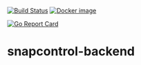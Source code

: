 [![Build Status](https://travis-ci.org/jaedle/snapcontrol-backend.svg?branch=master)](https://travis-ci.org/jaedle/snapcontrol-backend)
[![Docker image](https://images.microbadger.com/badges/image/jaedle/snapcontrol-backend.svg)](https://microbadger.com/images/jaedle/snapcontrol-backend "Get your own image badge on microbadger.com")

[![Go Report Card](https://goreportcard.com/badge/github.com/jaedle/snapcontrol-backend)](https://goreportcard.com/report/github.com/jaedle/snapcontrol-backend)

# snapcontrol-backend
